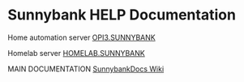 # Sunnybank HELP Documentation

<p>Home automation server <a href="http:\\OPI3.SUNNYBANK"> OPI3.SUNNYBANK </a>
<p>Homelab server <a href="http:\\HOMELAB.SUNNYBANK"> HOMELAB.SUNNYBANK </a>

<p>MAIN DOCUMENTATION <a href="https://github.com/sunnybankautomation/SunnybankDocs/wiki"> SunnybankDocs Wiki </a>
